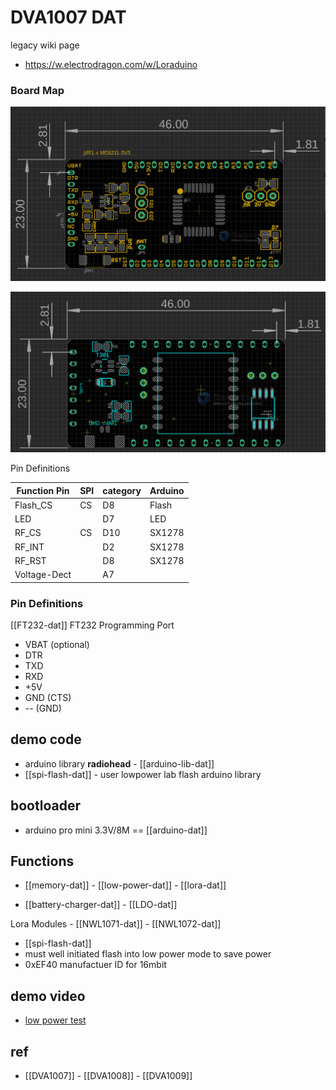 

# DVA1007 DAT

legacy wiki page
- https://w.electrodragon.com/w/Loraduino


### Board Map 

![](2023-11-06-16-04-30.png)

![](2023-11-06-16-06-22.png)

Pin Definitions 

| Function Pin | SPI | category | Arduino |
| ------------ | --- | -------- | ------- |
| Flash_CS     | CS  | D8       | Flash   |
| LED          |     | D7       | LED     |
| RF_CS        | CS  | D10      | SX1278  |
| RF_INT       |     | D2       | SX1278  |
| RF_RST       |     | D8       | SX1278  |
| Voltage-Dect |     | A7       |         |




### Pin Definitions

[[FT232-dat]] FT232 Programming Port 

- VBAT (optional)
- DTR
- TXD
- RXD
- +5V
- GND (CTS)
- -- (GND)



## demo code 

- arduino library **radiohead** - [[arduino-lib-dat]]
- [[spi-flash-dat]] - user lowpower lab flash arduino library 

## bootloader 

- arduino pro mini 3.3V/8M == [[arduino-dat]]

## Functions 

- [[memory-dat]] - [[low-power-dat]] - [[lora-dat]]

- [[battery-charger-dat]] - [[LDO-dat]]

Lora Modules - [[NWL1071-dat]] - [[NWL1072-dat]]

- [[spi-flash-dat]]
- must well initiated flash into low power mode to save power 
- 0xEF40 manufactuer ID for 16mbit


## demo video 

- [low power test](https://x.com/electro_phoenix/status/1639160253811142656)


## ref 

- [[DVA1007]] - [[DVA1008]] - [[DVA1009]]
